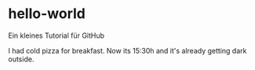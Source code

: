 # hello-world
Ein kleines Tutorial für GitHub

I had cold pizza for breakfast. Now its 15:30h and it's already getting dark outside.
